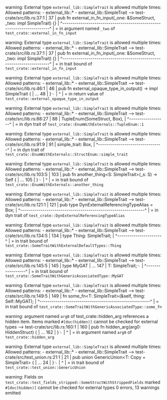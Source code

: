 warning: External type `external_lib::SimpleTrait` is allowed multiple times:
 Allowed patterns:
    - external_lib::*
    - external_lib::SimpleTrait
  --> test-crate/src/lib.rs:37:1
   |
37 | pub fn external_in_fn_input(_one: &SomeStruct, _two: impl SimpleTrait) {}
   | ^-----------------------------------------------------------------------^
   |
   = in argument named `_two` of `test_crate::external_in_fn_input`

warning: External type `external_lib::SimpleTrait` is allowed multiple times:
 Allowed patterns:
    - external_lib::*
    - external_lib::SimpleTrait
  --> test-crate/src/lib.rs:37:1
   |
37 | pub fn external_in_fn_input(_one: &SomeStruct, _two: impl SimpleTrait) {}
   | ^-----------------------------------------------------------------------^
   |
   = in trait bound of `test_crate::external_in_fn_input`

warning: External type `external_lib::SimpleTrait` is allowed multiple times:
 Allowed patterns:
    - external_lib::*
    - external_lib::SimpleTrait
  --> test-crate/src/lib.rs:46:1
   |
46 | pub fn external_opaque_type_in_output() -> impl SimpleTrait {
   | ...
48 | }␊
   | ^
   |
   = in return value of `test_crate::external_opaque_type_in_output`

warning: External type `external_lib::SimpleTrait` is allowed multiple times:
 Allowed patterns:
    - external_lib::*
    - external_lib::SimpleTrait
  --> test-crate/src/lib.rs:88:27
   |
88 |     TupleEnum(SomeStruct, Box<dyn SimpleTrait>),
   |                           ^------------------^
   |
   = in dyn trait of `test_crate::EnumWithExternals::TupleEnum::1`

warning: External type `external_lib::SimpleTrait` is allowed multiple times:
 Allowed patterns:
    - external_lib::*
    - external_lib::SimpleTrait
  --> test-crate/src/lib.rs:91:9
   |
91 |         simple_trait: Box<dyn SimpleTrait>,
   |         ^--------------------------------^
   |
   = in dyn trait of `test_crate::EnumWithExternals::StructEnum::simple_trait`

warning: External type `external_lib::SimpleTrait` is allowed multiple times:
 Allowed patterns:
    - external_lib::*
    - external_lib::SimpleTrait
   --> test-crate/src/lib.rs:103:5
    |
103 |     pub fn another_thing<S: SimpleTrait>(_s: S) -> Self {
    | ...
105 |     }␊
    |     ^
    |
    = in trait bound of `test_crate::EnumWithExternals::another_thing`

warning: External type `external_lib::SimpleTrait` is allowed multiple times:
 Allowed patterns:
    - external_lib::*
    - external_lib::SimpleTrait
   --> test-crate/src/lib.rs:121:1
    |
121 | pub type DynExternalReferencingTypeAlias = Box<dyn SimpleTrait>;
    | ^--------------------------------------------------------------^
    |
    = in dyn trait of `test_crate::DynExternalReferencingTypeAlias`

warning: External type `external_lib::SimpleTrait` is allowed multiple times:
 Allowed patterns:
    - external_lib::*
    - external_lib::SimpleTrait
   --> test-crate/src/lib.rs:134:5
    |
134 |     type Thing: SimpleTrait;
    |     ^----------------------^
    |
    = in trait bound of `test_crate::SomeTraitWithExternalDefaultTypes::Thing`

warning: External type `external_lib::SimpleTrait` is allowed multiple times:
 Allowed patterns:
    - external_lib::*
    - external_lib::SimpleTrait
   --> test-crate/src/lib.rs:145:5
    |
145 |     type MyGAT<T>
    | ...
147 |         T: SimpleTrait;␊
    |     ^-----------------^
    |
    = in trait bound of `test_crate::SomeTraitWithGenericAssociatedType::MyGAT`

warning: External type `external_lib::SimpleTrait` is allowed multiple times:
 Allowed patterns:
    - external_lib::*
    - external_lib::SimpleTrait
   --> test-crate/src/lib.rs:149:5
    |
149 |     fn some_fn<T: SimpleTrait>(&self, thing: Self::MyGAT<T>);
    |     ^-------------------------------------------------------^
    |
    = in trait bound of `test_crate::SomeTraitWithGenericAssociatedType::some_fn`

warning: argument named `arg0` of test_crate::hidden_arg references a hidden item. Items marked `#[doc(hidden)]` cannot be checked for external types
   --> test-crate/src/lib.rs:160:1
    |
160 | pub fn hidden_arg(arg0: HiddenStruct) {
    | ...
162 | }␊
    | ^
    |
    = in argument named `arg0` of `test_crate::hidden_arg`

warning: External type `external_lib::SimpleTrait` is allowed multiple times:
 Allowed patterns:
    - external_lib::*
    - external_lib::SimpleTrait
  --> test-crate/src/test_union.rs:21:1
   |
21 | pub union GenericUnion<T: Copy + SimpleTrait> {
   | ...
24 | }␊
   | ^
   |
   = in trait bound of `test_crate::test_union::GenericUnion`

warning: Fields on `test_crate::test_fields_stripped::SomeStructWithStrippedFields` marked `#[doc(hidden)]` cannot be checked for external types
0 errors, 13 warnings emitted
